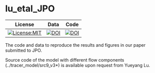# lu_etal_JPO

| License | Data | Code |
| --- | --- | --- | 
| [![License:MIT](https://img.shields.io/badge/License-MIT-lightgray.svg?style=flt-square)](https://opensource.org/licenses/MIT) | [![DOI](https://zenodo.org/badge/DOI/10.5281/zenodo.6886626.svg)](https://doi.org/10.5281/zenodo.6886626) | [![DOI](https://zenodo.org/badge/DOI/10.5281/zenodo.6908244.svg)](https://doi.org/10.5281/zenodo.6908244) |


The code and data to reproduce the results and figures in our paper submitted to JPO. 

Source code of the model with different flow components (../tracer_model/src9_v3*) is available upon request from Yueyang Lu.
